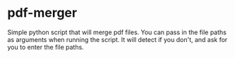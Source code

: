 # pdf-merger
Simple python script that will merge pdf files.
You can pass in the file paths as arguments when running the script.
It will detect if you don't, and ask for you to enter the file paths.